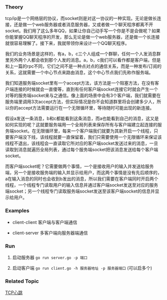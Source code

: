### Theory

tcp/ip是一个网络层的协议，而socket则是对这一协议的一种实现。无论是做长连接，还是做一个web服务器或者消息服务器，又或者做一个聊天程序都离不开socket。我们用了这么多年QQ，如果让你自己动手写一个你是不是会做呢？如果你能掌握QQ聊天程序的开发，那么无论是做一个web服务器，还是做一个长连接就很容易理解了。接下来，我就带领你来设计一个QQ聊天程序。

我们的业务场景是这样的，有a，b，c三个人组成一个群聊，任何一个人发消息群里另外两个人都会收到那个人发的消息。a，b，c我们可以看作都是客户端，但是和上一篇的rpc不同，它们之间不是一种点对点的通信关系，而是一种发布/订阅的关系，这就需要一个中心节点来路由消息，这个中心节点我们先称作服务端。

我们知道服务端socket里有一个accept方法，该方法是一个阻塞方法，在没有客户端连接的时候就会一直傻等，直到有任何客户端socket连接它时就会产生一个对等的服务端socket来与之通信。像上面的场景中会有3个客户端，我们就需要在服务端里调用3次accept方法，但实际情况是你不会知道群里将会创建多少人，所以你的accept方法需要运行在一个无限循环里，等待随时可能出现的新连接。

假设a发送一条消息，b和c都能看到这条消息，而a也能看到自己的消息，这又是如何实现的呢？这就要服务端用一个全局列表来保存所有与客户端建立起连接的服务端socket。在无限循环里，每来一个客户端我们就要为其新开启一个线程，只要客户端没下线，该线程就要一直保留着，我们只需要使用一个无限循环来保证该线程不退出，该线程会一直读取它所对应的客户端socket发送过来的消息，一旦读取到消息就遍历全局列表，通过每个服务端socket把该消息发送给每个客户端socket。

而客户端socket呢？它需要做两个事情，一个是接收用户的输入并发送给服务端，另一个是接收服务端的输入并显示给用户，而这两个事情是没有先后顺序的，a在输入消息的同时也会收到b发出的消息，所以我们需要在客户端同时开启两个线程，一个线程专门读取用户的输入信息并通过客户端socket发送至对应的服务端socket；另一个线程专门读取服务端socket发送至该客户端socket的信息并显示给用户。

### Examples

- client-client 客户端与客户端通信

- client-server 多客户端向服务器端通信

### Run

1. 启动服务器 `go run server.go -p 端口`

2. 启动客户端 `go run client.go -h 服务器地址 -p 服务器端口` (可以启多个)

### Related Topic

[TCP心跳](https://github.com/guobinqiu/tcp-heartbeat)
